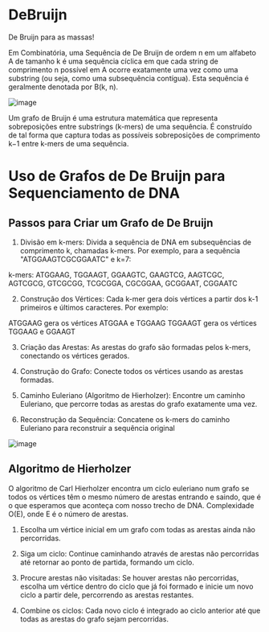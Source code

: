 # DeBruijn
De Bruijn para as massas!

Em Combinatória, uma Sequência de De Bruijn de ordem n em um alfabeto A de tamanho k é uma sequência cíclica em que cada string 
de comprimento n possível em A ocorre exatamente uma vez como uma substring (ou seja, como uma subsequência contígua). 
Esta sequência é geralmente denotada por B(k, n).

![image](https://github.com/user-attachments/assets/50b7aec9-9c75-4c57-978b-e4ec428e9c81)

Um grafo de Bruijn é uma estrutura matemática que representa sobreposições entre substrings (k-mers) de uma sequência. É construído 
de tal forma que captura todas as possíveis sobreposições de comprimento k−1 entre k-mers de uma sequência.

# Uso de Grafos de De Bruijn para Sequenciamento de DNA

## Passos para Criar um Grafo de De Bruijn

1. Divisão em k-mers: 
Divida a sequência de DNA em subsequências de comprimento k, chamadas k-mers. Por exemplo, para a sequência "ATGGAAGTCGCGGAATC" e k=7:

k-mers:	ATGGAAG, TGGAAGT, GGAAGTC, GAAGTCG, AAGTCGC, AGTCGCG,
			GTCGCGG, TCGCGGA, CGCGGAA, GCGGAAT, CGGAATC  

2. Construção dos Vértices: 
Cada k-mer gera dois vértices a partir dos k-1 primeiros e últimos caracteres. Por exemplo:

ATGGAAG gera os vértices ATGGAA e TGGAAG
TGGAAGT gera os vértices TGGAAG e GGAAGT

3. Criação das Arestas: 
As arestas do grafo são formadas pelos k-mers, conectando os vértices gerados.

4. Construção do Grafo: 
Conecte todos os vértices usando as arestas formadas.

5. Caminho Euleriano (Algoritmo de Hierholzer): 
Encontre um caminho Euleriano, que percorre todas as arestas do grafo exatamente uma vez.

6. Reconstrução da Sequência: 
Concatene os k-mers do caminho Euleriano para reconstruir a sequência original

![image](https://github.com/user-attachments/assets/a713304e-e2c1-45a7-8fff-80b182402f20)

## Algoritmo de Hierholzer

O algoritmo de Carl Hierholzer encontra um ciclo euleriano num grafo se todos os vértices têm o mesmo número de arestas 
entrando e saindo, que é o que esperamos que aconteça com nosso trecho de DNA. 
Complexidade O(E), onde E é o número de arestas.

1. Escolha um vértice inicial em um grafo com todas as arestas ainda não percorridas.

2. Siga um ciclo: Continue caminhando através de arestas não percorridas até retornar ao ponto de partida, formando um ciclo.

3. Procure arestas não visitadas: Se houver arestas não percorridas, escolha um vértice dentro do ciclo que já foi formado e inicie um novo ciclo a partir dele, percorrendo as arestas restantes.

4. Combine os ciclos: Cada novo ciclo é integrado ao ciclo anterior até que todas as arestas do grafo sejam percorridas. 




